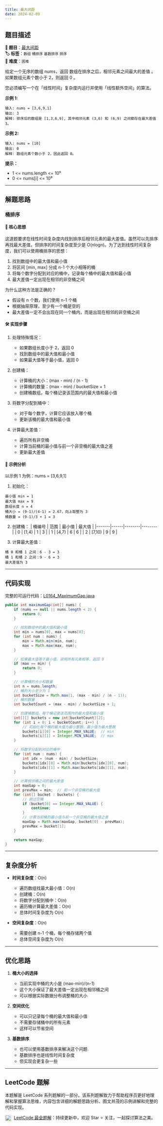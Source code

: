 ```yaml
---
title: 最大间距
date: 2024-02-09
---
```


## 题目描述

**🔗 题目**：[最大间距](https://leetcode.cn/problems/maximum-gap/)  
**🏷️ 标签**：`数组` `桶排序` `基数排序` `排序`  
**🔴 难度**：`困难`  

给定一个无序的数组 nums，返回 数组在排序之后，相邻元素之间最大的差值 。如果数组元素个数小于 2，则返回 0 。

您必须编写一个在「线性时间」复杂度内运行并使用「线性额外空间」的算法。

**示例 1:**
```
输入: nums = [3,6,9,1]
输出: 3
解释: 排序后的数组是 [1,3,6,9], 其中相邻元素 (3,6) 和 (6,9) 之间都存在最大差值 3。
```

**示例 2:**
```
输入: nums = [10]
输出: 0
解释: 数组元素个数小于 2，因此返回 0。
```

**提示：**
- 1 <= nums.length <= 10⁵
- 0 <= nums[i] <= 10⁹

---

## 解题思路

### 桶排序

#### 📝 核心思想
这道题要求在线性时间复杂度内找到排序后相邻元素的最大差值。虽然可以先排序再找最大差值，但排序的时间复杂度至少是 O(nlogn)。为了达到线性时间复杂度，我们可以使用桶排序的思想：

1. 找到数组中的最大值和最小值
2. 将区间 [min, max] 分成 n-1 个大小相等的桶
3. 将每个数字分配到对应的桶中，记录每个桶中的最大值和最小值
4. 最大差值一定出现在相邻的非空桶之间

为什么这种方法是正确的？
- 假设有 n 个数，我们使用 n-1 个桶
- 根据抽屉原理，至少有一个桶是空的
- 最大差值一定不会出现在同一个桶内，而是出现在相邻的非空桶之间

#### 🛠️ 实现步骤
1. 处理特殊情况：
   - 如果数组长度小于 2，返回 0
   - 找到数组中的最大值和最小值
   - 如果最大值等于最小值，返回 0

2. 创建桶：
   - 计算桶的大小：(max - min) / (n - 1)
   - 计算桶的数量：(max - min) / bucketSize + 1
   - 创建桶数组，每个桶记录该范围内的最大值和最小值

3. 将数字分配到桶中：
   - 对于每个数字，计算它应该放入哪个桶
   - 更新该桶的最大值和最小值

4. 计算最大差值：
   - 遍历所有非空桶
   - 计算当前桶的最小值与前一个非空桶的最大值之差
   - 更新最大差值

#### 🧩 示例分析
以示例 1 为例：nums = [3,6,9,1]

1. 初始化：
```
最小值 min = 1
最大值 max = 9
数组长度 n = 4
桶大小 = (9-1)/(4-1) = 2.67，向上取整为 3
桶数量 = (9-1)/3 + 1 = 3
```

2. 创建桶：
| 桶编号 | 范围 | 最小值 | 最大值 |
|-------|------|--------|--------|
| 0 | [1,4) | 1 | 3 |
| 1 | [4,7) | 6 | 6 |
| 2 | [7,10) | 9 | 9 |

3. 计算最大差值：
```
桶 0 和桶 1 之间：6 - 3 = 3
桶 1 和桶 2 之间：9 - 6 = 3
最大差值为 3
```

---

## 代码实现

完整的可运行代码：[L0164_MaximumGap.java](../src/main/java/L0164_MaximumGap.java)

```java
public int maximumGap(int[] nums) {
    if (nums == null || nums.length < 2) {
        return 0;
    }
    
    // 找到数组中的最大值和最小值
    int min = nums[0], max = nums[0];
    for (int num : nums) {
        min = Math.min(min, num);
        max = Math.max(max, num);
    }
    
    // 如果最大值等于最小值，说明所有元素相等，返回 0
    if (max == min) {
        return 0;
    }
    
    // 计算桶的大小和数量
    int n = nums.length;
    // 桶的大小至少为 1
    int bucketSize = Math.max(1, (max - min) / (n - 1));
    // 桶的数量
    int bucketCount = (max - min) / bucketSize + 1;
    
    // 创建桶数组，每个桶记录该范围内的最大值和最小值
    int[][] buckets = new int[bucketCount][2];
    for (int i = 0; i < bucketCount; i++) {
        // 初始化每个桶的最大值为最小整数，最小值为最大整数
        buckets[i][0] = Integer.MAX_VALUE;  // min
        buckets[i][1] = Integer.MIN_VALUE;  // max
    }
    
    // 将数字分配到对应的桶中
    for (int num : nums) {
        int idx = (num - min) / bucketSize;
        buckets[idx][0] = Math.min(buckets[idx][0], num);
        buckets[idx][1] = Math.max(buckets[idx][1], num);
    }
    
    // 计算相邻桶之间的最大差值
    int maxGap = 0;
    int prevMax = min;  // 前一个非空桶的最大值
    for (int[] bucket : buckets) {
        // 跳过空桶
        if (bucket[0] == Integer.MAX_VALUE) {
            continue;
        }
        // 计算当前桶的最小值与前一个非空桶的最大值之差
        maxGap = Math.max(maxGap, bucket[0] - prevMax);
        prevMax = bucket[1];
    }
    
    return maxGap;
}
```

---

## 复杂度分析

- **时间复杂度**：O(n)
  - 遍历数组找最大最小值：O(n)
  - 创建桶：O(n)
  - 将数字分配到桶中：O(n)
  - 遍历桶计算最大差值：O(n)
  - 总体时间复杂度为 O(n)

- **空间复杂度**：O(n)
  - 需要创建 n-1 个桶，每个桶存储两个值
  - 总体空间复杂度为 O(n)

---

## 优化思路

1. **桶大小的选择**
   - 当前实现中桶的大小是 (max-min)/(n-1)
   - 这个大小保证了最大差值一定出现在相邻桶之间
   - 可以根据实际数据分布调整桶的大小

2. **空间优化**
   - 可以只记录每个桶的最大值和最小值
   - 不需要存储桶中的所有元素
   - 这样可以节省空间

3. **基数排序**
   - 也可以使用基数排序来解决这个问题
   - 基数排序也是线性时间复杂度
   - 但实现会更复杂一些

---

## LeetCode 题解

本题解是 LeetCode 系列题解的一部分。该系列题解致力于帮助程序员更好地理解和掌握算法思维，内容包含详细的解题思路分析、图文并茂的示例讲解和完整的代码实现。

<img src="https://github.githubassets.com/images/modules/logos_page/GitHub-Mark.png" alt="GitHub" width="20" style="vertical-align: middle; margin-right: 5px"> [LeetCode 最全题解](https://github.com/LjyYano/LeetCode)：持续更新中，欢迎 Star ⭐️ 关注，一起探讨算法之美。 